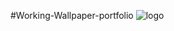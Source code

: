 #Working-Wallpaper-portfolio
![logo](https://github.com/x-imayank/Wallpapers/blob/main/assests/Screenshot%202024-01-25%20000303.png)
